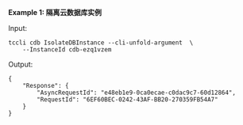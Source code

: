 **Example 1: 隔离云数据库实例**



Input: 

```
tccli cdb IsolateDBInstance --cli-unfold-argument  \
    --InstanceId cdb-ezq1vzem
```

Output: 
```
{
    "Response": {
        "AsyncRequestId": "e48eb1e9-0ca0ecae-c0dac9c7-60d12864",
        "RequestId": "6EF60BEC-0242-43AF-BB20-270359FB54A7"
    }
}
```

